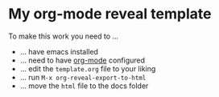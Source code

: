 # My org-mode reveal template

To make this work you need to ...

* ... have emacs installed
* ... need to have [org-mode](https://github.com/rolandtritsch/emacs.d/blob/trunk/roland/21-org-mode.org#reveal) configured
* ... edit the `template.org` file to your liking
* ... run `M-x org-reveal-export-to-html`
* ... move the `html` file to the docs folder

